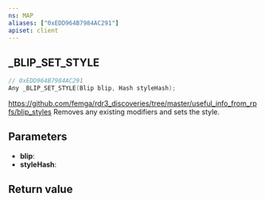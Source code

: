 ```yaml
---
ns: MAP
aliases: ["0xEDD964B7984AC291"]
apiset: client
---
```

## _BLIP_SET_STYLE

```c
// 0xEDD964B7984AC291
Any _BLIP_SET_STYLE(Blip blip, Hash styleHash);
```

https://github.com/femga/rdr3_discoveries/tree/master/useful_info_from_rpfs/blip_styles
Removes any existing modifiers and sets the style.

## Parameters
* **blip**:
* **styleHash**:

## Return value